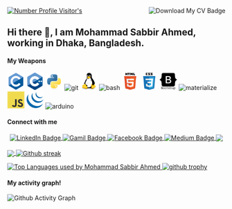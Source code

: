 

<!-- Assalamuwalaikum -->

<!-- <a src="https://github.com/msahmedme">
    <img src="https://scontent.fdac99-1.fna.fbcdn.net/v/t39.30808-6/276153283_1393023527813124_4821094672048273153_n.jpg?_nc_cat=105&ccb=1-7&_nc_sid=e3f864&_nc_ohc=uuFCZo5ARVgAX9t5eFP&tn=5bg66K8nR_ISHEwW&_nc_ht=scontent.fdac99-1.fna&oh=00_AT9gMF9y1y6wsDMz780uW3Nj8L3CVaLeR9xaiOzrwhYFSg&oe=63463A43"/>
</a> -- >

<!-- ###########################################################################################################-->

<!--Profile View Counter & CV Download button-->

<p>
    <!-- Profile View Counter -->
    <a href="#" align="left">
        <img src="https://gpvc.arturio.dev/msahmedme" alt="Number Profile Visitor's" height=28>
    </a>
    <!-- CV Download Button-->
        <a href="https://github.com/msahmedme/msahmedme/raw/main/data/Mohammad%20Sabbir%20Ahmed's%20Resume.pdf"
        target="_blank">
        <img src="https://img.shields.io/badge/Checkout-MyCV-Green" alt="Download My CV Badge" height=28
            align="right">
    </a>
</p>

<!-- ###########################################################################################################-->

## Hi there 👋, I am Mohammad Sabbir Ahmed, working in Dhaka, Bangladesh.

<!-- ###########################################################################################################-->

<!-- this portion is in rest.txt file-->
#### My Weapons
<p align="left">
    <!-- C-icon -->
    <a href="https://www.cprogramming.com/" target="_blank" rel="noreferrer" style="text-decoration: none;">
        <img src="https://raw.githubusercontent.com/devicons/devicon/master/icons/c/c-original.svg" alt="c"
            width="40" height="40" />
    </a>
    <!-- C++-icon -->
    <a href="https://www.w3schools.com/cpp/" target="_blank" rel="noreferrer" style="text-decoration: none;">
        <img src="https://raw.githubusercontent.com/devicons/devicon/master/icons/cplusplus/cplusplus-original.svg"
            alt="cplusplus" width="40" height="40" />
    </a>
    <!-- Python-icon -->
    <a href="https://www.python.org" target="_blank" rel="noreferrer" style="text-decoration: none;">
        <img src="https://raw.githubusercontent.com/devicons/devicon/master/icons/python/python-original.svg"
            alt="python" width="40" height="40" />
    </a>
    <!-- git-icon -->
    <a href="https://git-scm.com/" target="_blank" rel="noreferrer" style="text-decoration: none;">
        <img src="https://www.vectorlogo.zone/logos/git-scm/git-scm-icon.svg" alt="git" width="40" height="40" />
    </a>
    <!-- Linux-icon -->
    <a href="https://www.linux.org/" target="_blank" rel="noreferrer" style="text-decoration: none;">
        <img src="https://raw.githubusercontent.com/devicons/devicon/master/icons/linux/linux-original.svg"
            alt="linux" width="40" height="40" />
    </a>
    <!-- Bash-icon -->
    <a href="https://www.gnu.org/software/bash/" target="_blank" rel="noreferrer" style="text-decoration: none;">
        <img src="https://www.vectorlogo.zone/logos/gnu_bash/gnu_bash-icon.svg" alt="bash" width="40" height="40" />
    </a>
    <!-- HTML5-icon -->
    <a href="https://www.w3.org/html/" target="_blank" rel="noreferrer" style="text-decoration: none;">
        <img src="https://raw.githubusercontent.com/devicons/devicon/master/icons/html5/html5-original-wordmark.svg"
            alt="html5" width="40" height="40" />
    </a>
    <!-- CSS3-icon -->
    <a href="https://www.w3schools.com/css/" target="_blank" rel="noreferrer" style="text-decoration: none;">
        <img src="https://raw.githubusercontent.com/devicons/devicon/master/icons/css3/css3-original-wordmark.svg"
            alt="css3" width="40" height="40" />
    </a>
    <!-- Bootstrap-icon -->
    <a href="https://getbootstrap.com" target="_blank" rel="noreferrer" style="text-decoration: none;">
        <img src="https://raw.githubusercontent.com/devicons/devicon/master/icons/bootstrap/bootstrap-plain-wordmark.svg"
            alt="bootstrap" width="40" height="40" />
    </a>
    <!-- MaterializeCSS-icon -->
    <a href="https://materializecss.com/" target="_blank" rel="noreferrer" style="text-decoration: none;">
        <img src="https://raw.githubusercontent.com/prplx/svg-logos/5585531d45d294869c4eaab4d7cf2e9c167710a9/svg/materialize.svg"
            alt="materialize" width="40" height="40" />
    </a>
    <!-- JavaScript-icon -->
    <a href="https://developer.mozilla.org/en-US/docs/Web/JavaScript" target="_blank" rel="noreferrer"
        style="text-decoration: none;">
        <img src="https://raw.githubusercontent.com/devicons/devicon/master/icons/javascript/javascript-original.svg"
            alt="javascript" width="40" height="40" />
    </a>
    <!-- jQuery-icon -->
    <a href="https://jquery.com/" target="_blank" rel="noreferrer" style="text-decoration: none;">
        <img src="https://raw.githubusercontent.com/devicons/devicon/master/icons/jquery/jquery-original.svg"
            alt="jQuery" width="40" height="40" />
    </a>
    <!-- Arduino-icon -->
    <a href="https://www.arduino.cc/" target="_blank" rel="noreferrer" style="text-decoration: none;">
        <img src="https://cdn.worldvectorlogo.com/logos/arduino-1.svg" alt="arduino" width="40" height="40" />
    </a>

</p>


<!-- ###########################################################################################################-->

#### Connect with me

<div id="badges" align="center">
    <a href="https://www.linkedin.com/in/msahmedme/">
        <img align="center" src="https://shields.io/badge/LinkedIn-blue?logo=linkedin&logoColor=white&style=for-the-badge" alt="LinkedIn Badge" height=28 width=auto>
    </a>
    <a href="mailto:smsabbirahmedse.me@gmail.com">
        <img align="center" src="https://img.shields.io/badge/Gmail-D14836?style=for-the-badge&logo=gmail&logoColor=white" alt="Gamil Badge" height=28 width=auto>
    </a>
    <a href="https://www.facebook.com/msabbirahmedse/">
        <img align="center" src="https://shields.io/badge/Facebook-blue?logo=facebook&logoColor=white&style=for-the-badge" alt="Facebook Badge" height=28 width=auto>
    </a>
    <a href="https://medium.com/@msahmedme">
        <img align="center" src="https://shields.io/badge/Medium-black?logo=medium&logoColor=white&style=for-the-badge" alt="Medium Badge" height=28 width=auto>
    </a>
    <a href="https://twitter.com/msabbirahmedme">
        <img align="center" src="https://img.shields.io/badge/twitter-%231DA1F2.svg?&style=for-the-badge&logo=twitter&logoColor=white" height=28>
    </a>
</div>
<br>


<!-- ###########################################################################################################-->


<!-- #### My Cards -->

<a href="#">
    <img align="center" src="https://github-readme-stats.vercel.app/api?username=msahmedme&show_icons=true&theme=radical" width=420 height=auto />
</a>
<a href="https://github-readme-streak-stats.herokuapp.com">
    <img align="center" alt="Github streak" src="https://github-readme-streak-stats.herokuapp.com/?user=msahmedme&theme=radical" width=420 height=auto />
</a>

<!-- ###########################################################################################################-->
<!-- #### My Github Trophies! -->

<!--  <summary>:zap: Most Used Languages</summary> -->
<div>
    <p>
        <a href="https://github-readme-stats.vercel.app/api/top-langs/">
            <img alt="Top Languages used by Mohammad Sabbir Ahmed" src="https://github-readme-stats.vercel.app/api/top-langs/?username=msahmedme&theme=radical" width=346 height=auto />
        </a>
        <a href="https://github.com/ryo-ma/github-profile-trophy">
            <img alt="github trophy" src="https://github-profile-trophy.vercel.app/?username=msahmedme&row=2&column=3&theme=radical" width=494 height=auto />
        </a>
    </p>
</div>

<!-- ###########################################################################################################-->


<!-- Github activitiy graph -->
#### My activity graph!
<a>
    <img src="https://activity-graph.herokuapp.com/graph?username=msahmedme&bg_color=16213E&color=D3DBFF&line=533483&point=FEB139&area=true&hide_border=false"
        alt="Github Activity Graph" />
</a>

</div>

